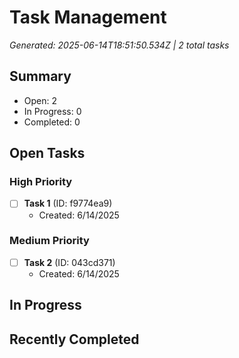 # Task Management
*Generated: 2025-06-14T18:51:50.534Z | 2 total tasks*

## Summary
- Open: 2
- In Progress: 0
- Completed: 0

## Open Tasks
### High Priority
- [ ] **Task 1** (ID: f9774ea9)
  - Created: 6/14/2025

### Medium Priority
- [ ] **Task 2** (ID: 043cd371)
  - Created: 6/14/2025

## In Progress

## Recently Completed
